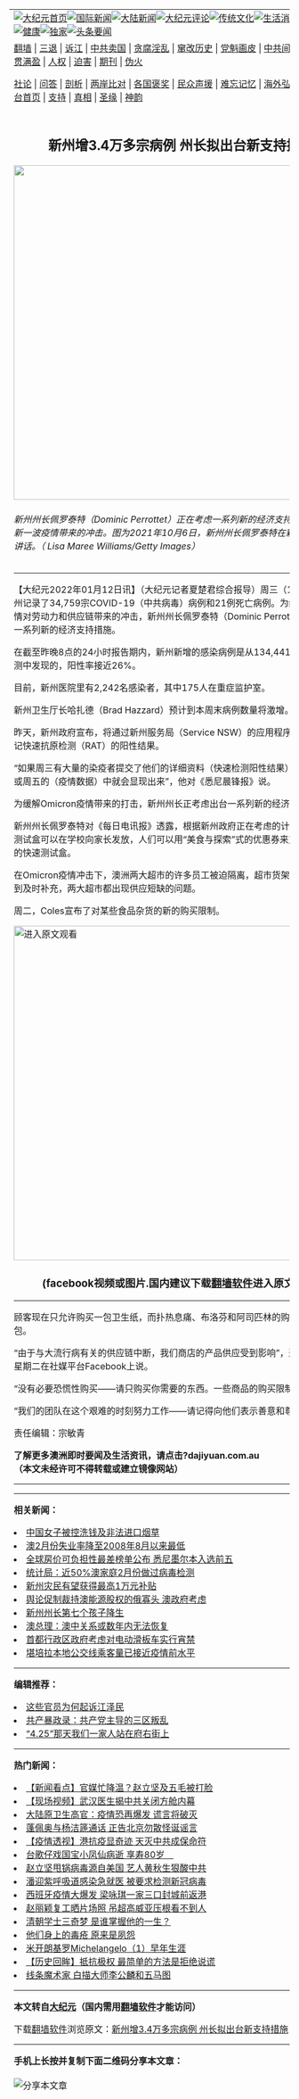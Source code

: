 <a name="1" id="1" target="_blank"></a><span id="1"></span>
<table align=center border="0"><tr><td colspan="2" VALIGN=TOP><a href="https://github.com/zauykv312/djy/blob/master/gb/nf1351518.md#1"><img src="https://raw.githubusercontent.com/zauykv312/www/master/t/djy/1.jpg" title="大纪元首页" alt="大纪元首页"></a><a href="https://github.com/zauykv312/djy/blob/master/gb/n24hr.md#1"><img src="https://raw.githubusercontent.com/zauykv312/www/master/t/djy/3.jpg" title="国际新闻" alt="国际新闻"></a><a href="https://github.com/zauykv312/djy/blob/master/gb/nsc413.md#1"><img src="https://raw.githubusercontent.com/zauykv312/www/master/t/djy/4.jpg" title="大陆新闻" alt="大陆新闻"></a><a href="https://github.com/zauykv312/djy/blob/master/gb/news392.md#1"><img src="https://raw.githubusercontent.com/zauykv312/www/master/t/djy/5.jpg" title="大纪元评论" alt="大纪元评论"></a><a href="https://github.com/zauykv312/djy/blob/master/gb/news2007.md#1"><img src="https://raw.githubusercontent.com/zauykv312/www/master/t/djy/6.jpg" title="传统文化" alt="传统文化"></a><a href="https://github.com/zauykv312/djy/blob/master/gb/news2008.md#1"><img src="https://raw.githubusercontent.com/zauykv312/www/master/t/djy/7.jpg" title="生活消费" alt="生活消费"></a><a href="https://github.com/zauykv312/djy/blob/master/gb/ncyule.md#1"><img src="https://raw.githubusercontent.com/zauykv312/www/master/t/djy/8.jpg" title="娱乐休闲" alt="娱乐休闲"></a><a href="https://github.com/zauykv312/djy/blob/master/gb/nsc1002.md#1"><img src="https://raw.githubusercontent.com/zauykv312/www/master/t/djy/9.jpg" title="健康" alt="健康"></a><a href="https://github.com/zauykv312/djy/blob/master/gb/nf6092.md#1"><img src="https://raw.githubusercontent.com/zauykv312/www/master/t/djy/10a.jpg" title="独家" alt="独家"></a><a href="https://github.com/zauykv312/djy/blob/master/gb/nf4514.md#1"><img src="https://raw.githubusercontent.com/zauykv312/www/master/t/djy/12a.jpg" title="头条要闻" alt="头条要闻"></a></td></tr>
<tr><td colspan="2" VALIGN=TOP><a target="_blank" href="https://github.com/zauykv312/www/blob/master/README.md?zsrh#1">翻墙</a> | <a target="_blank" href="https://github.com/zauykv312/djy/blob/master/gb/nf5657.md#1">三退</a> | <a target="_blank" href="https://github.com/zauykv312/djy/blob/master/gb/nf6124.md#1">诉江</a> | <a target="_blank" href="https://github.com/zauykv312/djy/blob/master/gb/nf1176117.md#1">中共卖国</a> | <a target="_blank" href="https://github.com/zauykv312/djy/blob/master/gb/nf5773.md#1">贪腐淫乱</a> | <a target="_blank" href="https://github.com/zauykv312/djy/blob/master/gb/nf1176115.md#1">窜改历史</a> | <a target="_blank" href="https://github.com/zauykv312/djy/blob/master/gb/nf1176107.md#1">党魁画皮</a> | <a target="_blank" href="https://github.com/zauykv312/djy/blob/master/gb/nf1320400.md#1">中共间谍</a> | <a target="_blank" href="https://github.com/zauykv312/djy/blob/master/gb/nf1176114.md#1">破坏传统</a> | <a target="_blank" href="https://github.com/zauykv312/ntdtv/blob/master/gb/prog447_1.md#1">恶贯满盈</a> | <a target="_blank" href="https://github.com/zauykv312/djy/blob/master/gb/ncid278.md#1">人权</a> | <a target="_blank" href="https://github.com/zauykv312/djy/blob/master/gb/nf1176111.md#1">迫害</a> | <a target="_blank" href="https://gitlab.com/szzdlab/mh-qikan/blob/master/README.md#1">期刊</a> | <a target="_blank" href="https://github.com/zauykv312/djy/blob/master/gb/nf5562.md#1">伪火</a></p><p><a target="_blank" href="https://github.com/zauykv312/djy/blob/master/gb/9p.md#1">社论</a> | <a target="_blank" href="https://github.com/zauykv312/djy/blob/master/gb/nf4378.md#1">问答</a> | <a target="_blank" href="https://github.com/zauykv312/djy/blob/master/gb/nf5792.md#1">剖析</a> | <a target="_blank" href="https://github.com/zauykv312/djy/blob/master/gb/nf5735.md#1">两岸比对</a> | <a target="_blank" href="https://github.com/zauykv312/djy/blob/master/gb/nf6119.md#1">各国褒奖</a> | <a target="_blank" href="https://github.com/zauykv312/djy/blob/master/gb/nf6120.md#1">民众声援</a> | <a target="_blank" href="https://github.com/zauykv312/djy/blob/master/gb/nf1188594.md#1">难忘记忆</a> | <a target="_blank" href="https://github.com/zauykv312/djy/blob/master/gb/nf3180.md#1">海外弘传</a> | <a target="_blank" href="https://github.com/zauykv312/djy/blob/master/gb/nf5410.md#1">万人上访</a> | <a target="_blank" href="https://github.com/zauykv312/www/blob/master/README.md?zsrh#1">平台首页</a> | <a target="_blank" href="https://github.com/zauykv312/djy/blob/master/gb/nf4386.md#1">支持</a> | <a target="_blank" href="https://github.com/zauykv312/djy/blob/master/gb/nf4389.md#1">真相</a> | <a target="_blank" href="https://github.com/zauykv312/djy/blob/master/gb/nf5790.md#1">圣缘</a> | <a target="_blank" href="https://github.com/zauykv312/djy/blob/master/gb/nf4786.md#1">神韵</a></td></tr>
<tr><td VALIGN=TOP width="626"><h2 align=center>新州增3.4万多宗病例 州长拟出台新支持措施</h2>
<img width="600" src="https://i.epochtimes.com/assets/uploads/2021/10/id13305492-GettyImages-1345058042-600x400.jpg" />
<h6>新州州长佩罗泰特（Dominic Perrottet）正在考虑一系列新的经济支持措施，以缓解新一波疫情带来的冲击。图为2021年10月6日，新州州长佩罗泰特在新闻发布会上讲话。（ Lisa Maree Williams/Getty Images）
</h6>
<hr>
<p>【大纪元2022年01月12日讯】（大纪元记者夏楚君综合报导）周三（1月12日），<ahref="https://github.com/zauykv312/djy/blob/master/gb/tag/%E6%96%B0%E5%B7%9E.md#1">新州</a>记录了34,759宗COVID-19（中共病毒）病例和21例死亡病例。为缓解新一波疫情对劳动力和供应链带来的冲击，新州州长佩罗泰特（Dominic Perrottet）正在考虑一系列新的<ahref="https://github.com/zauykv312/djy/blob/master/gb/tag/%E7%BB%8F%E6%B5%8E%E6%94%AF%E6%8C%81%E6%8E%AA%E6%96%BD.md#1">经济支持措施</a>。</p>
<p>在截至昨晚8点的24小时报告期内，<ahref="https://github.com/zauykv312/djy/blob/master/gb/tag/%E6%96%B0%E5%B7%9E.md#1">新州</a>新增的感染病例是从134,441次PCR核酸检测中发现的，阳性率接近26%。</p>
<p>目前，新州医院里有2,242名感染者，其中175人在重症监护室。</p>
<p>新州卫生厅长哈扎德（Brad Hazzard）预计到本周末病例数量将激增。</p>
<p>昨天，新州政府宣布，将通过新州服务局（Service NSW）的应用程序，强制居民登记<ahref="https://github.com/zauykv312/djy/blob/master/gb/tag/%E5%BF%AB%E9%80%9F%E6%8A%97%E5%8E%9F%E6%A3%80%E6%B5%8B.md#1">快速抗原检测</a>（RAT）的阳性结果。</p>
<p>“如果周三有大量的染疫者提交了他们的详细资料（快速检测阳性结果），那么在周四或周五的（疫情数据）中就会显现出来”，他对《悉尼晨锋报》说。</p>
<p>为缓解<ahref="https://github.com/zauykv312/djy/blob/master/gb/tag/omicron%E7%96%AB%E6%83%85.md#1">Omicron疫情</a>带来的打击，新州州长正考虑出台一系列新的<ahref="https://github.com/zauykv312/djy/blob/master/gb/tag/%E7%BB%8F%E6%B5%8E%E6%94%AF%E6%8C%81%E6%8E%AA%E6%96%BD.md#1">经济支持措施</a>。</p>
<p>新州州长佩罗泰特对《每日电讯报》透露，根据新州政府正在考虑的计划，快速抗原测试盒可以在学校向家长发放，人们可以用“美食与探索”式的优惠券来支付一定数量的快速测试盒。</p>
<p>在<ahref="https://github.com/zauykv312/djy/blob/master/gb/tag/omicron%E7%96%AB%E6%83%85.md#1">Omicron疫情</a>冲击下，澳洲两大超市的许多员工被迫隔离，超市货架上的货物得不到及时补充，两大超市都出现供应短缺的问题。</p>
<p>周二，Coles宣布了对某些食品杂货的新的购买限制。</p>
<p><a style="border: none; overflow: hidden;" src=></a><a href="https://d2aqxvnyguf0uq.cloudfront.net/L5pAFX1Ul"><img width="600" src="https://raw.githubusercontent.com/zauykv312/www/master/t/ntdtv/facebook.jpg" title="进入原文观看"  alt="进入原文观看"></a><h3 align=center>(facebook视频或图片.国内建议下载<a href="https://github.com/zauykv312/www/blob/master/README.md#8">翻墙软件</a>进入原文观看)</h3><hr><a src="https://www.facebook.com/plugins/post.php?href=https%3A%2F%2Fwww.facebook.com%2Fcoles%2Fposts%2F5066027680127873&amp;show_text=true&amp;width=500" width="500" b="599" frameborder="0" scrolling="no" allowfullscreen="allowfullscreen" data-mce-fragment="1"></a></p>
<p>顾客现在只允许购买一包卫生纸，而扑热息痛、布洛芬和阿司匹林的购买量限制为两包。</p>
<p>“由于与大流行病有关的供应链中断，我们商店的产品供应受到影响”，这家超市巨头星期二在社媒平台Facebook上说。</p>
<p>“没有必要恐慌性购买——请只购买你需要的东西。一些商品的购买限制将适用。”</p>
<p>“我们的团队在这个艰难的时刻努力工作——请记得向他们表示善意和尊重。”</p>
<p>责任编辑：宗敏青</p>
<p><strong>了解更多<ahref="https://github.com/zauykv312/djy/blob/master/gb/tag/%e6%be%b3%e6%b4%b2.md#1">澳洲</a>即时要闻及生活资讯，请点击?<ahref="http://dajiyuan.com.au/">dajiyuan.com.au</a></strong><br />
<strong>（本文未经许可不得转载或建立镜像网站）</strong></p>

<hr>
<hr>

<strong>相关新闻：</strong>
<li><a href="https://github.com/zauykv312/djy/blob/master/gb/22/3/17/n13652291.md#1">中国女子被控洗钱及非法进口烟草</a></li>
<li><a href="https://github.com/zauykv312/djy/blob/master/gb/22/3/17/n13651943.md#1">澳2月份失业率降至2008年8月以来最低</a></li>
<li><a href="https://github.com/zauykv312/djy/blob/master/gb/22/3/17/n13651996.md#1">全球房价可负担性最差榜单公布 悉尼墨尔本入选前五</a></li>
<li><a href="https://github.com/zauykv312/djy/blob/master/gb/22/3/17/n13651898.md#1">统计局：近50%澳家庭2月份做过病毒检测</a></li>
<li><a href="https://github.com/zauykv312/djy/blob/master/gb/22/3/17/n13651820.md#1">新州灾民有望获得最高1万元补贴</a></li>
<li><a href="https://github.com/zauykv312/djy/blob/master/gb/22/3/17/n13651702.md#1">舆论促制裁持澳能源股权的俄寡头 澳政府考虑</a></li>
<li><a href="https://github.com/zauykv312/djy/blob/master/gb/22/3/17/n13651712.md#1">新州州长第七个孩子降生</a></li>
<li><a href="https://github.com/zauykv312/djy/blob/master/gb/22/3/16/n13651658.md#1">澳总理：澳中关系或数年内无法恢复</a></li>
<li><a href="https://github.com/zauykv312/djy/blob/master/gb/22/3/15/n13648706.md#1">首都行政区政府考虑对电动滑板车实行宵禁</a></li>
<li><a href="https://github.com/zauykv312/djy/blob/master/gb/22/3/15/n13648695.md#1">堪培拉本地公交线乘客量已接近疫情前水平</a></li>
<hr>


<strong>编辑推荐：</strong>
<li><a href="https://github.com/upjkzu3674/djy/blob/master/gb/18/8/28/n10672014.md?dfh#1" target="_blank">这些官员为何起诉江泽民</a></li><li><a href="https://github.com/tsiac2612/djy/blob/master/gb/19/6/7/n11306932.md#1" target="_blank">共产暴政录：共产党主导的三区叛乱</a></li><li><a href="https://github.com/tsiac2612/djy/blob/master/gb/19/4/24/n11210435.md#1" target="_blank">“4.25”那天我们一家人站在府右街上</a></li><hr>


<strong>热门新闻：</strong>
<li><a href="https://github.com/zauykv312/djy/blob/master/gb/20/3/16/n11945071.md#1">【新闻看点】官媒忙降温？赵立坚及五毛被打脸</a></li>
<li><a href="https://github.com/zauykv312/djy/blob/master/gb/20/3/16/n11943071.md#1">【现场视频】武汉医生揭中共关闭方舱内幕</a></li>
<li><a href="https://github.com/zauykv312/djy/blob/master/gb/20/3/15/n11942229.md#1">大陆原卫生高官：疫情恐再爆发 谎言将破灭</a></li>
<li><a href="https://github.com/zauykv312/djy/blob/master/gb/20/3/16/n11945291.md#1">蓬佩奥与杨洁篪通话 正告北京勿散怪诞谣言</a></li>
<li><a href="https://github.com/zauykv312/djy/blob/master/gb/20/3/15/n11942593.md#1">【疫情透视】港抗疫显奇迹 天灭中共成保命符</a></li>
<li><a href="https://github.com/zauykv312/djy/blob/master/gb/20/3/17/n11946544.md#1">台歌仔戏国宝小凤仙病逝 享寿80岁　</a></li>
<li><a href="https://github.com/zauykv312/djy/blob/master/gb/20/3/15/n11942589.md#1">赵立坚甩锅病毒源自美国 艺人黄秋生狠酸中共</a></li>
<li><a href="https://github.com/zauykv312/djy/blob/master/gb/20/3/15/n11942781.md#1">潘迎紫呼吸道感染急就医 被要求检测新冠病毒</a></li>
<li><a href="https://github.com/zauykv312/djy/blob/master/gb/20/3/15/n11942415.md#1">西班牙疫情大爆发 梁咏琪一家三口封城前返港</a></li>
<li><a href="https://github.com/zauykv312/djy/blob/master/gb/20/3/16/n11945468.md#1">赵丽颖复工晒片场照 吊超高威亚压根看不到人</a></li>
<li><a href="https://github.com/zauykv312/djy/blob/master/gb/20/3/11/n11933369.md#1">清朝学士三奇梦 是谁掌握他的一生？</a></li>
<li><a href="https://github.com/zauykv312/djy/blob/master/gb/20/1/2/n11764074.md#1">他们身上的毒疮 原来是夙怨</a></li>
<li><a href="https://github.com/zauykv312/djy/blob/master/gb/13/1/31/n3790016.md#1">米开朗基罗Michelangelo（1）早年生涯</a></li>
<li><a href="https://github.com/zauykv312/djy/blob/master/gb/20/3/7/n11923201.md#1">【历史回眸】抵抗极权 最简单的方法是拒绝说谎</a></li>
<li><a href="https://github.com/zauykv312/djy/blob/master/gb/20/3/6/n11920418.md#1">线条魔术家  白描大师李公麟和五马图</a></li>
<hr>

<strong>本文转自<a href="https://www.epochtimes.com">大纪元</a>（国内需用<a href="https://github.com/zauykv312/www/blob/master/README.md#8">翻墙软件</a>才能访问）</strong><p>下载<a href="https://github.com/zauykv312/www/blob/master/README.md#8">翻墙软件</a>浏览原文：<a href="https://www.epochtimes.com/gb/22/1/11/n13498303.htm">新州增3.4万多宗病例 州长拟出台新支持措施</a></p><hr>

<strong>手机上长按并复制下面二维码分享本文章：</strong><br><br><img src="https://chart.apis.google.com/chart?cht=qr&chs=240x240&choe=UTF-8&chld=M|2&chl=https://github.com/zauykv312/djy/blob/master/gb/22/1/11/n13498303.md%231" title="分享本文章"></td><td VALIGN=TOP><a href="https://github.com/zauykv312/djy/blob/master/gb/16/1/21/n4622075.md?dfh#1" target="_blank"><img src="https://raw.githubusercontent.com/zauykv312/djy/master/gb/300/wei-f1.jpg" title="中共的伪火骗局"  alt="中共的伪火骗局"></a><br><a href="https://github.com/zauykv312/www/blob/master/README.md?dfh#9" target="_blank"><img src="https://raw.githubusercontent.com/zauykv312/djy/master/gb/300/yong-h.jpg" title="永恒的见证"  alt="永恒的见证"></a><br><a href="https://github.com/zauykv312/djy/blob/master/gb/13/9/29/n3974789.md?dfh#1" target="_blank"><img src="https://raw.githubusercontent.com/zauykv312/djy/master/gb/300/shang-lnz.jpg" title="善良女子被中共投男牢"  alt="善良女子被中共投男牢"></a><br><a href="https://github.com/zauykv312/djy/blob/master/gb/16/3/16/n4663449.md?dfh#1" target="_blank"><img src="https://raw.githubusercontent.com/zauykv312/djy/master/gb/300/huo-z3.jpg" title="警卫目击活摘器官"  alt="警卫目击活摘器官"></a><br><a href="https://github.com/zauykv312/djy/blob/master/gb/16/8/7/n8177641.md?dfh#1" target="_blank"><img src="https://raw.githubusercontent.com/zauykv312/djy/master/gb/300/huo-z4.jpg" title="证人描述活摘恐怖"  alt="证人描述活摘恐怖"></a><br><a href="https://github.com/zauykv312/djy/blob/master/gb/10/4/19/n2881569.md?dfh#1" target="_blank"><img src="https://raw.githubusercontent.com/zauykv312/djy/master/gb/300/huo-z1.jpg" title="揭开活摘器官黑幕"  alt="揭开活摘器官黑幕"></a><br><a href="https://github.com/zauykv312/djy/blob/master/gb/10/11/7/n3077476.md?dfh#1" target="_blank"><img src="https://raw.githubusercontent.com/zauykv312/djy/master/gb/300/ma-ks.jpg" title="马克思的成魔之路"  alt="马克思的成魔之路"></a><br><a href="https://github.com/zauykv312/djy/blob/master/gb/14/6/9/n4173977.md?dfh#1" target="_blank"><img src="https://raw.githubusercontent.com/zauykv312/djy/master/gb/300/chang-zs.jpg" title="藏字石 蕴天机"  alt="藏字石 蕴天机"></a><br><a href="https://github.com/zauykv312/djy/blob/master/gb/18/5/10/n10381511.md?dfh#1" target="_blank"><img src="https://raw.githubusercontent.com/zauykv312/djy/master/gb/300/st1.jpg" title="关注三亿人三退"  alt="关注三亿人三退"></a><br><a href="https://github.com/zauykv312/djy/blob/master/gb/18/3/21/n10237682.md?dfh#1" target="_blank"><img src="https://raw.githubusercontent.com/zauykv312/djy/master/gb/300/jie-t.jpg" title="解体中共复兴中华"  alt="解体中共复兴中华"></a><br><a href="https://github.com/zauykv312/djy/blob/master/gb/9/2/9/n2422991.md?dfh#1" target="_blank"><img src="https://raw.githubusercontent.com/zauykv312/djy/master/gb/300/gao-zs.jpg" title="中共迫害良心律师"  alt="中共迫害良心律师"></a><br><a href="https://github.com/zauykv312/djy/blob/master/gb/18/12/9/n10900044.md?dfh#1" target="_blank"><img src="https://raw.githubusercontent.com/zauykv312/djy/master/gb/300/sj1.jpg" title="三百多万人举报江泽民"  alt="三百多万人举报江泽民"></a><br><a href="https://github.com/zauykv312/djy/blob/master/gb/18/8/28/n10672014.md?dfh#1" target="_blank"><img src="https://raw.githubusercontent.com/zauykv312/djy/master/gb/300/sj2.jpg" title="这些官员为何起诉江泽民"  alt="这些官员为何起诉江泽民"></a><br><a href="https://github.com/zauykv312/djy/blob/master/gb/8/12/18/n2367165.md?dfh#1" target="_blank"><img src="https://raw.githubusercontent.com/zauykv312/djy/master/gb/300/liangan.jpg" title="海峡两岸的强烈对比"  alt="海峡两岸的强烈对比"></a><br><a href="https://github.com/zauykv312/djy/blob/master/gb/15/12/10/n4593139.md?dfh#1" target="_blank"><img src="https://raw.githubusercontent.com/zauykv312/djy/master/gb/300/jia-ndzl.jpg" title="加拿大总理的贺信"  alt="加拿大总理的贺信"></a><br><a href="https://github.com/zauykv312/djy/blob/master/gb/11/6/17/n3289382.md?dfh#1" target="_blank"><img src="https://raw.githubusercontent.com/zauykv312/djy/master/gb/300/xiao-wd.jpg" title="探寻真相兼听则明"  alt="探寻真相兼听则明"></a><br><a href="https://github.com/zauykv312/djy/blob/master/gb/18/10/27/n10812623.md?dfh#1" target="_blank"><img src="https://raw.githubusercontent.com/zauykv312/djy/master/gb/300/yindu.jpg" title="印度媒体报道东方"  alt="印度媒体报道东方"></a><br><a href="https://github.com/zauykv312/djy/blob/master/gb/18/6/9/n10469652.md?dfh#1" target="_blank"><img src="https://raw.githubusercontent.com/zauykv312/djy/master/gb/300/xie-j.jpg" title="不一样的海外校园"  alt="不一样的海外校园"></a><br><a href="https://github.com/zauykv312/djy/blob/master/gb/7/4/5/n1669415.md?dfh#1" target="_blank"><img src="https://raw.githubusercontent.com/zauykv312/djy/master/gb/300/li-up.jpg" title="从大师到徒弟的传奇"  alt="从大师到徒弟的传奇"></a><br><a href="https://github.com/zauykv312/djy/blob/master/gb/17/5/26/n9191512.md?dfh#1" target="_blank"><img src="https://raw.githubusercontent.com/zauykv312/djy/master/gb/300/zfl2.jpg" title="亿万人与东方一本奇书"  alt="亿万人与东方一本奇书"></a><br><a href="https://github.com/zauykv312/djy/blob/master/gb/13/11/27/n4020290.md?dfh#1" target="_blank"><img src="https://raw.githubusercontent.com/zauykv312/djy/master/gb/300/zhen-h.jpg" title="大陆见不到的震撼场面"  alt="大陆见不到的震撼场面"></a><br><a href="https://github.com/zauykv312/djy/blob/master/gb/15/7/17/n4482910.md?dfh#1" target="_blank"><img src="https://raw.githubusercontent.com/zauykv312/djy/master/gb/300/dalu-sk.jpg" title="人心向善 大陆当初盛况"  alt="人心向善 大陆当初盛况"></a><br><a href="https://github.com/zauykv312/djy/blob/master/gb/19/1/5/n10955468.md?dfh#1" target="_blank"><img src="https://raw.githubusercontent.com/zauykv312/djy/master/gb/300/zfl1.jpg" title="追寻真理 这书讲什么"  alt="追寻真理 这书讲什么"></a><br><a href="https://github.com/zauykv312/www/blob/master/README.md?dfh#1" target="_blank"><img src="https://raw.githubusercontent.com/zauykv312/djy/master/gb/300/fq1.jpg" title="下载免费翻墙软件"  alt="下载免费翻墙软件"></a><br></td></tr></table>

